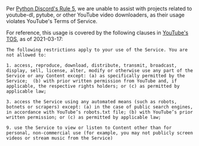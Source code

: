 Per [Python Discord's Rule 5](https://pythondiscord.com/pages/rules), we are unable to assist with projects related to youtube-dl, pytube, or other YouTube video downloaders, as their usage violates YouTube's Terms of Service.

For reference, this usage is covered by the following clauses in [YouTube's TOS](https://www.youtube.com/static?gl=GB&template=terms), as of 2021-03-17:
```
The following restrictions apply to your use of the Service. You are not allowed to:

1. access, reproduce, download, distribute, transmit, broadcast, display, sell, license, alter, modify or otherwise use any part of the Service or any Content except: (a) as specifically permitted by the Service;  (b) with prior written permission from YouTube and, if applicable, the respective rights holders; or (c) as permitted by applicable law;

3. access the Service using any automated means (such as robots, botnets or scrapers) except: (a) in the case of public search engines, in accordance with YouTube’s robots.txt file; (b) with YouTube’s prior written permission; or (c) as permitted by applicable law;

9. use the Service to view or listen to Content other than for personal, non-commercial use (for example, you may not publicly screen videos or stream music from the Service)
```
